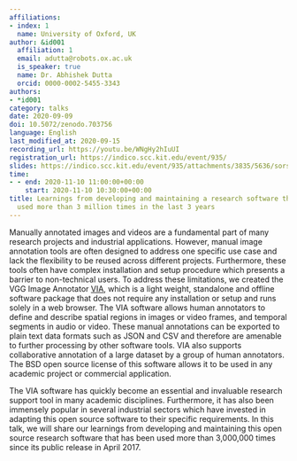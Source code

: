 ```yaml
---
affiliations:
- index: 1
  name: University of Oxford, UK
author: &id001
  affiliation: 1
  email: adutta@robots.ox.ac.uk
  is_speaker: true
  name: Dr. Abhishek Dutta
  orcid: 0000-0002-5455-3343
authors:
- *id001
category: talks
date: 2020-09-09
doi: 10.5072/zenodo.703756
language: English
last_modified_at: 2020-09-15
recording_url: https://youtu.be/WNgHy2hIuUI
registration_url: https://indico.scc.kit.edu/event/935/
slides: https://indico.scc.kit.edu/event/935/attachments/3835/5636/sorse_adutta_20-11-10.pdf
time:
- - end: 2020-11-10 11:00:00+00:00
    start: 2020-11-10 10:30:00+00:00
title: Learnings from developing and maintaining a research software that has been
  used more than 3 million times in the last 3 years
---
```


Manually annotated images and videos are a fundamental part of many research projects and industrial applications. However, manual image annotation tools are often designed to address one specific use case and lack the flexibility to be reused across different projects. Furthermore, these tools often have complex installation and setup procedure which presents a barrier to non-technical users. To address these limitations, we created the VGG Image Annotator [VIA](http://www.robots.ox.ac.uk/~vgg/software/via/),  which is a light weight, standalone and offline software package that does not require any installation or setup and runs solely in a web browser. The VIA software allows human annotators to define and describe spatial regions in images or video frames,  and temporal segments in audio or video. These manual annotations can be exported to plain text data formats such as JSON and CSV and therefore are amenable to further processing by other software tools. VIA also supports collaborative annotation of a large dataset by a group of human annotators. The BSD open source license of this software allows it to be used in any academic project or commercial application.

The VIA software has quickly become an essential and invaluable research support tool in many academic disciplines. Furthermore, it has also been immensely popular in several industrial sectors which have invested in adapting this open source software to their specific requirements. In this talk, we will share our learnings from developing and maintaining this open source research software that has been used more than 3,000,000 times since its public release in April 2017.